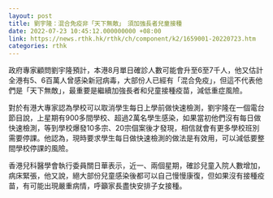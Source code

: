 ```yaml
---
layout: post
title: 劉宇隆：混合免疫非「天下無敵」　須加強長者兒童接種
date: 2022-07-23 10:45:12.000000000 +08:00
link: https://news.rthk.hk/rthk/ch/component/k2/1659001-20220723.htm
categories: rthk
---
```


政府專家顧問劉宇隆預計，本港8月單日確診人數可能會升至6至7千人，他又估計全港有5、6百萬人曾感染新冠病毒，大部份人已經有「混合免疫」，但這不代表他們是「天下無敵」，最重要是繼續加強長者和兒童接種疫苗，減低重症風險。

對於有港大專家認為學校可以取消學生每日上學前做快速檢測，劉宇隆在一個電台節目說，上星期有900多間學校、超過2萬名學生感染，如果當初他們沒有每日做快速檢測，等到學校爆發10多宗、20宗個案後才發現，相信就會有更多學校班別需要停課。他認為，現時要求學生每日做快速檢測的做法是有效用，可以減低要整間學校停課的風險。

香港兒科醫學會執行委員關日華表示，近一、兩個星期，確診兒童入院人數增加，病床緊張，他又說，絕大部份兒童感染後都可以自己慢慢康復，但如果沒有接種疫苗，有可能出現嚴重病情，呼籲家長盡快安排子女接種。
